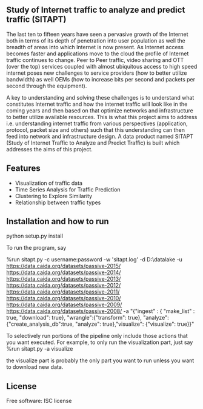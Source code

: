 ## Study of Internet traffic to analyze and predict traffic (SITAPT)

The last ten to fifteen years have seen a pervasive growth of the Internet both in terms of its depth of penetration into user population as well the breadth of areas into which Internet is now present. As Internet access becomes faster and applications move to the cloud the profile of Internet traffic continues to change. Peer to Peer traffic, video sharing and OTT (over the top) services coupled with almost ubiquitous access to high speed internet poses new challenges to service providers (how to better utilize bandwidth) as well OEMs (how to increase bits per second and packets per second through the equipment).

A key to understanding and solving these challenges is to understand what constitutes Internet traffic and how the internet traffic will look like in the coming years and then based on that optimize networks and infrastructure to better utilize available resources.  This is what this project aims to address i.e. understanding internet traffic from various perspectives (application, protocol, packet size and others) such that this understanding can then feed into network and infrastructure design. A data product named SITAPT (Study of Internet Traffic to Analyze and Predict Traffic) is built which addresses the aims of this project.

## Features

- Visualization of traffic data
- Time Series Analysis for Traffic Prediction
- Clustering to Explore Similarity
- Relationship between traffic types

## Installation and how to run

python setup.py install

To run the program, say

%run sitapt.py -c username:password -w 'sitapt.log' -d D:\\datalake -u https://data.caida.org/datasets/passive-2015/ https://data.caida.org/datasets/passive-2014/ https://data.caida.org/datasets/passive-2013/ https://data.caida.org/datasets/passive-2012/ https://data.caida.org/datasets/passive-2011/ https://data.caida.org/datasets/passive-2010/ https://data.caida.org/datasets/passive-2009/ https://data.caida.org/datasets/passive-2008/ -a "{"ingest" : { "make_list" : true, "download": true}, "wrangle":{"transform": true}, "analyze":{"create_analysis_db":true, "analyze": true},"visualize": {"visualize": true}}"

To selectively run portions of the pipeline only include those actions that you want executed. For example, to only run the visualization part, just say
%run sitapt.py -a visualize

the visualize part is probably the only part you want to run unless you want to download new data.

## License

Free software: ISC license




